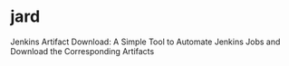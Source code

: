 # jard
Jenkins Artifact Download: A Simple Tool to Automate Jenkins Jobs and Download the Corresponding Artifacts
